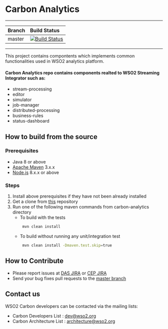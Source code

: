 # Carbon Analytics
---

|  Branch | Build Status |
| :------------ |:-------------
| master      | [![Build Status](https://wso2.org/jenkins/job/platform-builds/job/carbon-analytics/badge/icon)](https://wso2.org/jenkins/job/platform-builds/job/carbon-analytics/) |

---

This project contains compontents which implements common functionalities used in WSO2 analytics platform.

#### Carbon Analytics repo contains components realted to WSO2 Streaming Integrator such as:

* stream-processing
* editor      
* simulator 
* job-manager
* distributed-processing
* business-rules 
* status-dashboard

## How to build from the source
### Prerequisites
* Java 8 or above
* [Apache Maven](https://maven.apache.org/download.cgi#) 3.x.x
* [Node.js](https://nodejs.org/en/) 8.x.x or above
### Steps
1. Install above prerequisites if they have not been already installed
2. Get a clone from [this](https://github.com/wso2/carbon-analytics.git) repository
3. Run one of the following maven commands from carbon-analytics directory
   * To build with the tests
        ```bash
         mvn clean install 
        ```
   * To build without running any unit/integration test
        ```bash
         mvn clean install -Dmaven.test.skip=true
        ```
## How to Contribute
* Please report issues at [DAS JIRA](https://wso2.org/jira/browse/DAS) or [CEP JIRA](https://wso2.org/jira/browse/CEP)
* Send your bug fixes pull requests to the [master branch](https://github.com/wso2/carbon-analytics/tree/master)

## Contact us
WSO2 Carbon developers can be contacted via the mailing lists:

* Carbon Developers List : dev@wso2.org
* Carbon Architecture List : architecture@wso2.org
